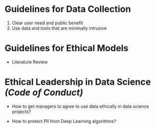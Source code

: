 # Guidelines for Data Collection 

1. Clear user need and public benefit
2. Use data and tools that are minimally intrusive 

# Guidelines for Ethical Models
- Literature Review

# Ethical Leadership in Data Science _(Code of Conduct)_
- How to get managers to agree to use data ethically in data science projects?

- How to protect PII from Deep Learning algorithms?
